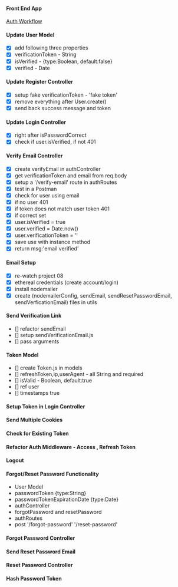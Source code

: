 #### Front End App

[Auth Workflow](https://react-node-user-workflow-front-end.netlify.app/)

#### Update User Model

- [X] add following three properties
- [X] verificationToken - String
- [X] isVerified - {type:Boolean, default:false}
- [X] verified - Date

#### Update Register Controller

- [X] setup fake verificationToken - 'fake token'
- [X] remove everything after User.create()
- [X] send back success message and token

#### Update Login Controller

- [X] right after isPasswordCorrect
- [X] check if user.isVerified, if not 401

#### Verify Email Controller

- [X] create verifyEmail in authController
- [X] get verificationToken and email from req.body
- [X] setup a '/verify-email' route in authRoutes
- [X] test in a Postman
- [X] check for user using email
- [X] if no user 401
- [X] if token does not match user token 401
- [X] if correct set
- [X] user.isVerified = true
- [X] user.verified = Date.now()
- [X] user.verificationToken = ''
- [X] save use with instance method
- [X] return msg:'email verified'

#### Email Setup

- [X] re-watch project 08
- [X] ethereal credentials (create account/login)
- [X] install nodemailer
- [X] create (nodemailerConfig, sendEmail,
  sendResetPasswordEmail, sendVerficationEmail) files in utils

#### Send Verification Link

- [] refactor sendEmail
- [] setup sendVerificationEmail.js
- [] pass arguments

#### Token Model

- [] create Token.js in models
- [] refreshToken,ip,userAgent - all String and required
- [] isValid - Boolean, default:true
- [] ref user
- [] timestamps true

#### Setup Token in Login Controller

#### Send Multiple Cookies

#### Check for Existing Token

#### Refactor Auth Middleware - Access , Refresh Token

#### Logout

#### Forgot/Reset Password Functionality

- User Model
- passwordToken {type:String}
- passwordTokenExpirationDate {type:Date}
- authController
- forgotPassword and resetPassword
- authRoutes
- post '/forgot-password' '/reset-password'

#### Forgot Password Controller

#### Send Reset Password Email

#### Reset Password Controller

#### Hash Password Token
